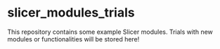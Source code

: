 # slicer_modules_trials

This repository contains some example Slicer modules.
Trials with new modules or functionalities will be stored here!